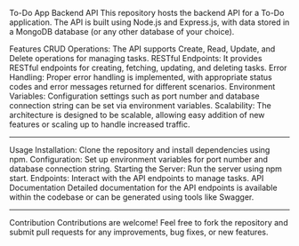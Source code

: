 To-Do App Backend API
This repository hosts the backend API for a To-Do application. The API is built using Node.js and Express.js, with data stored in a MongoDB database (or any other database of your choice).

Features
CRUD Operations: The API supports Create, Read, Update, and Delete operations for managing tasks.
RESTful Endpoints: It provides RESTful endpoints for creating, fetching, updating, and deleting tasks.
Error Handling: Proper error handling is implemented, with appropriate status codes and error messages returned for different scenarios.
Environment Variables: Configuration settings such as port number and database connection string can be set via environment variables.
Scalability: The architecture is designed to be scalable, allowing easy addition of new features or scaling up to handle increased traffic.

*********************************************************************************************************************************************************************


Usage
Installation: Clone the repository and install dependencies using npm.
Configuration: Set up environment variables for port number and database connection string.
Starting the Server: Run the server using npm start.
Endpoints: Interact with the API endpoints to manage tasks.
API Documentation
Detailed documentation for the API endpoints is available within the codebase or can be generated using tools like Swagger.


*********************************************************************************************************************************************************************
Contribution
Contributions are welcome! Feel free to fork the repository and submit pull requests for any improvements, bug fixes, or new features.
